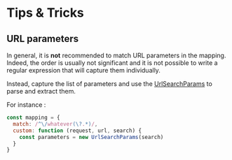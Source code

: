 # Tips & Tricks

## URL parameters

In general, it is **not** recommended to match URL parameters in the mapping. Indeed, the order is usually not significant and it is not possible to write a regular expression that will capture them individually.

Instead, capture the list of parameters and use the [UrlSearchParams](https://developer.mozilla.org/en-US/docs/Web/API/URLSearchParams) to parse and extract them.

For instance :
```JavaScript
const mapping = {
  match: /^\/whatever(\?.*)/,
  custom: function (request, url, search) {
    const parameters = new UrlSearchParams(search)
  }
}
```
